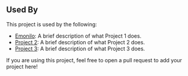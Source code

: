 ## Used By

This project is used by the following:

- [Emonilo](https://github.com/Emonilo/project1): A brief description of what Project 1 does.
- [Project 2](https://github.com/user/project2): A brief description of what Project 2 does.
- [Project 3](https://github.com/user/project3): A brief description of what Project 3 does.

If you are using this project, feel free to open a pull request to add your project here!
